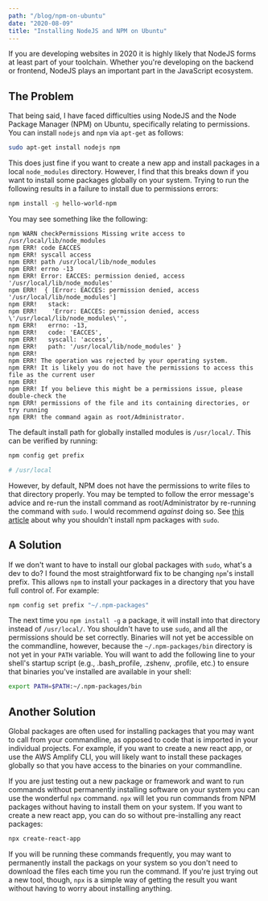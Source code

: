 ```yaml
---
path: "/blog/npm-on-ubuntu"
date: "2020-08-09"
title: "Installing NodeJS and NPM on Ubuntu"
---
```


If you are developing websites in 2020 it is highly likely that NodeJS forms at least part of your toolchain. Whether you're developing on the backend or frontend, NodeJS plays an important part in the JavaScript ecosystem.

## The Problem

That being said, I have faced difficulties using NodeJS and the Node Package Manager (NPM) on Ubuntu, specifically relating to permissions. You can install `nodejs` and `npm` via `apt-get` as follows:

```bash
sudo apt-get install nodejs npm
```

This does just fine if you want to create a new app and install packages in a local `node_modules` directory. However, I find that this breaks down if you want to install some packages globally on your system. Trying to run the following results in a failure to install due to permissions errors:

```bash
npm install -g hello-world-npm
```

You may see something like the following:

```
npm WARN checkPermissions Missing write access to /usr/local/lib/node_modules
npm ERR! code EACCES
npm ERR! syscall access
npm ERR! path /usr/local/lib/node_modules
npm ERR! errno -13
npm ERR! Error: EACCES: permission denied, access '/usr/local/lib/node_modules'
npm ERR!  { [Error: EACCES: permission denied, access '/usr/local/lib/node_modules']
npm ERR!   stack:
npm ERR!    'Error: EACCES: permission denied, access \'/usr/local/lib/node_modules\'',
npm ERR!   errno: -13,
npm ERR!   code: 'EACCES',
npm ERR!   syscall: 'access',
npm ERR!   path: '/usr/local/lib/node_modules' }
npm ERR!
npm ERR! The operation was rejected by your operating system.
npm ERR! It is likely you do not have the permissions to access this file as the current user
npm ERR!
npm ERR! If you believe this might be a permissions issue, please double-check the
npm ERR! permissions of the file and its containing directories, or try running
npm ERR! the command again as root/Administrator.
```

The default install path for globally installed modules is `/usr/local/`. This can be verified by running:

```bash
npm config get prefix

# /usr/local
```

However, by default, NPM does not have the permissions to write files to that directory properly. You may be tempted to follow the error message's advice and re-run the install command as root/Administrator by re-running the command with `sudo`. I would recommend _against_ doing so. See [this article](https://medium.com/@ExplosionPills/dont-use-sudo-with-npm-still-66e609f5f92) about why you shouldn't install npm packages with `sudo`.

## A Solution

If we don't want to have to install our global packages with `sudo`, what's a dev to do? I found the most straightforward fix to be changing `npm`'s install prefix. This allows `npm` to install your packages in a directory that you have full control of. For example:

```bash
npm config set prefix "~/.npm-packages"
```

The next time you `npm install -g` a package, it will install into that directory instead of `/usr/local/`. You shouldn't have to use `sudo`, and all the permissions should be set correctly. Binaries will not yet be accessible on the commandline, however, because the `~/.npm-packages/bin` directory is not yet in your `PATH` variable. You will want to add the following line to your shell's startup script (e.g., .bash_profile, .zshenv, .profile, etc.) to ensure that binaries you've installed are available in your shell:

```bash
export PATH=$PATH:~/.npm-packages/bin
```

## Another Solution

Global packages are often used for installing packages that you may want to call from your commandline, as opposed to code that is imported in your individual projects. For example, if you want to create a new react app, or use the AWS Amplify CLI, you will likely want to install these packages globally so that you have access to the binaries on your commandline.

If you are just testing out a new package or framework and want to run commands without permanently installing software on your system you can use the wonderful `npx` command. `npx` will let you run commands from NPM packages without having to install them on your system. If you want to create a new react app, you can do so without pre-installing any react packages:

```bash
npx create-react-app
```

If you will be running these commands frequently, you may want to permanently install the packags on your system so you don't need to download the files each time you run the command. If you're just trying out a new tool, though, `npx` is a simple way of getting the result you want without having to worry about installing anything.
